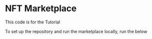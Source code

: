 # NFT Marketplace

This code is for the Tutorial

To set up the repository and run the marketplace locally, run the below
